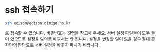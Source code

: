 # ssh 접속하기

```bash
ssh edison@edison.dimigo.hs.kr
```
로 접속할 수 있습니다. 비밀번호는 깃랩을 참고해 주세요. 서버 설정 파일들이 모두 들어 있으므로 설정을 임의로 바꿔서는 안 됩니다. 설정을 변경할 일이 있을 경우 절대 혼자만의 판단으로 서버 설정을 바꾸지 마시기 바랍니다.

